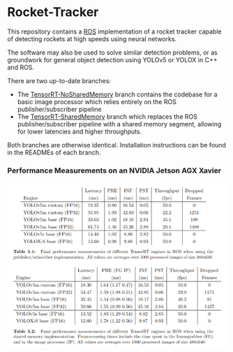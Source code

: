 # Rocket-Tracker

This repository contains a [ROS](https://www.ros.org/) implementation of a rocket tracker capable of detecting rockets at high speeds using neural networks.

The software may also be used to solve similar detection problems, or as groundwork for general object detection using YOLOv5 or YOLOX in C++ and ROS.

There are two up-to-date branches:

- The [TensorRT-NoSharedMemory](https://github.com/DavidBaldsiefen/rocket_tracker/tree/TensorRT-NoSharedMemory) branch contains the codebase for a basic image processor which relies entirely on the ROS publisher/subscriber pipeline
- The [TensorRT-SharedMemory](https://github.com/DavidBaldsiefen/rocket_tracker/tree/TensorRT-SharedMemory) branch which replaces the ROS publisher/subscriber pipeline with a shared memory segment, allowing for lower latencies and higher throughputs.

Both branches are otherwise identical. Installation instructions can be found in the READMEs of each branch.

### Performance Measurements on an NVIDIA Jetson AGX Xavier

![Performance Measurements](https://github.com/DavidBaldsiefen/rocket_tracker/blob/main/thesis-results.png)
